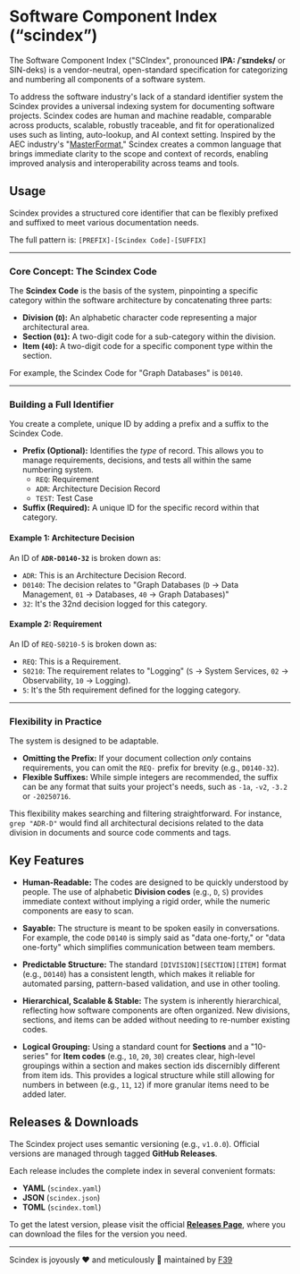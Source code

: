 # Software Component Index (“scindex”)

The Software Component Index ("SCIndex", pronounced **IPA: /ˈsɪndeks/** or SIN-deks) is a vendor-neutral, open-standard specification for categorizing and numbering all components of a software system.

To address the software industry's lack of a standard identifier system the Scindex provides a universal indexing system for documenting software projects. Scindex codes are human and machine readable, comparable across products, scalable, robustly traceable, and fit for operationalized uses such as linting, auto-lookup, and AI context setting. Inspired by the AEC industry's "[MasterFormat](https://en.wikipedia.org/wiki/MasterFormat)," Scindex creates a common language that brings immediate clarity to the scope and context of records, enabling improved analysis and interoperability across teams and tools.

## Usage

Scindex provides a structured core identifier that can be flexibly prefixed and suffixed to meet various documentation needs.

The full pattern is: `[PREFIX]-[Scindex Code]-[SUFFIX]`

---

### **Core Concept: The Scindex Code**

The **Scindex Code** is the basis of the system, pinpointing a specific category within the software architecture by concatenating three parts:

* **Division (`D`):** An alphabetic character code representing a major architectural area.
* **Section (`01`):** A two-digit code for a sub-category within the division.
* **Item (`40`):** A two-digit code for a specific component type within the section.

For example, the Scindex Code for "Graph Databases" is `D0140`.

---

### **Building a Full Identifier**

You create a complete, unique ID by adding a prefix and a suffix to the Scindex Code.

* **Prefix (Optional):** Identifies the *type* of record. This allows you to manage requirements, decisions, and tests all within the same numbering system.
    * `REQ`: Requirement
    * `ADR`: Architecture Decision Record
    * `TEST`: Test Case
* **Suffix (Required):** A unique ID for the specific record within that category.

#### **Example 1: Architecture Decision**

An ID of **`ADR-D0140-32`** is broken down as:

* `ADR`: This is an Architecture Decision Record.
* `D0140`: The decision relates to "Graph Databases  (`D` -> Data Management, `01` -> Databases, `40` -> Graph Databases)"
* `32`: It's the 32nd decision logged for this category.

#### **Example 2: Requirement**

An ID of `REQ-S0210-5` is broken down as:

* `REQ`: This is a Requirement.
* `S0210`: The requirement relates to "Logging" (`S` -> System Services, `02` -> Observability, `10` -> Logging).
* `5`: It's the 5th requirement defined for the logging category.

---

### **Flexibility in Practice**

The system is designed to be adaptable.

* **Omitting the Prefix:** If your document collection *only* contains requirements, you can omit the `REQ-` prefix for brevity (e.g., `D0140-32`).
* **Flexible Suffixes:** While simple integers are recommended, the suffix can be any format that suits your project's needs, such as `-1a`, `-v2`, `-3.2` or `-20250716`.

This flexibility makes searching and filtering straightforward. For instance, `grep "ADR-D"` would find all architectural decisions related to the data division in documents and source code comments and tags.

## Key Features

* **Human-Readable:** The codes are designed to be quickly understood by people. The use of alphabetic **Division codes** (e.g., `D`, `S`) provides immediate context without implying a rigid order, while the numeric components are easy to scan.

* **Sayable:** The structure is meant to be spoken easily in conversations. For example, the code `D0140` is simply said as "data one-forty," or "data one-forty" which simplifies communication between team members.

* **Predictable Structure:** The standard `[DIVISION][SECTION][ITEM]` format (e.g., `D0140`) has a consistent length, which makes it reliable for automated parsing, pattern-based validation, and use in other tooling.

* **Hierarchical, Scalable & Stable:** The system is inherently hierarchical, reflecting how software components are often organized. New divisions, sections, and items can be added without needing to re-number existing codes.

* **Logical Grouping:** Using a standard count for **Sections** and a "10-series" for **Item codes** (e.g., `10`, `20`, `30`) creates clear, high-level groupings within a section and makes section ids discernibly different from item ids. This provides a logical structure while still allowing for numbers in between (e.g., `11`, `12`) if more granular items need to be added later.

## Releases & Downloads

The Scindex project uses semantic versioning (e.g., `v1.0.0`). Official versions are managed through tagged **GitHub Releases**.

Each release includes the complete index in several convenient formats:
* **YAML** (`scindex.yaml`)
* **JSON** (`scindex.json`)
* **TOML** (`scindex.toml`)

To get the latest version, please visit the official **[Releases Page](https://github.com/scindex/scindex/releases)**, where you can download the files for the version you need.

---
Scindex is joyously ❤️ and meticulously 🧐 maintained by [F39](https://www.f39.design/)



